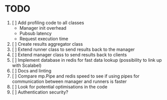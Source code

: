 # TODO

1. [ ] Add profiling code to all classes
   - Manager init overhead
   - Pubsub latency
   - Request execution time
2. [ ] Create results aggregator class
3. [ ] Extend runner class to send results back to the manager
4. [ ] Extend manager class to send results back to clients
5. [ ] Implement database in redis for fast data lookup (possibility to link up with Scalabel)
6. [ ] Docs and linting
7. [ ] Compare mp.Pipe and redis speed to see if using pipes for communication between manager and runners is faster
8. [ ] Look for potential optimisations in the code
9. [ ] Authentication security?
